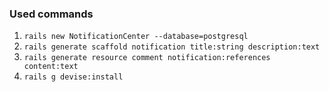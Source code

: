 ### Used commands
1. ```rails new NotificationCenter --database=postgresql```
2. ```rails generate scaffold notification title:string description:text```
3. ```rails generate resource comment notification:references content:text```
4. ```rails g devise:install```